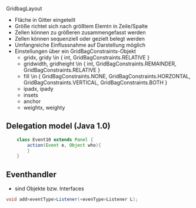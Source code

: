 GridbagLayout

* Fläche in Gitter eingeteilt
* Größe richtet sich nach größtem Elemtn in Zeile/Spalte
* Zellen können zu größeren zusammengefasst werden
* Zellen können sequenziell oder gezielt belegt werden
* Umfangreiche Einflussnahme auf Darstellung möglich
* Einstellungen über ein GridBagConstraints-Objekt
  + gridx, gridy \in { int, GridBagConstraints.RELATIVE }
  + gridwidth, gridheight \in { int, GridBagConstraints.REMAINDER, GridBagConstraints.RELATIVE }
  * fill \in { GridBagConstraints.NONE, GridBagConstraints.HORZONTAL, GridBagConstraints.VERTICAL, GridBagConstraints.BOTH }
  + ipadx, ipady
  + insets
  + anchor
  + weightx, weighty 

## Delegation model (Java 1.0)

```java
	class Event10 extends Panel {
		action(Event e, Object who){
		}
	}
```

## Eventhandler

- sind Objekte bzw. Interfaces

```java
void add<eventType>Listener(<evenType>Listener L);
```


